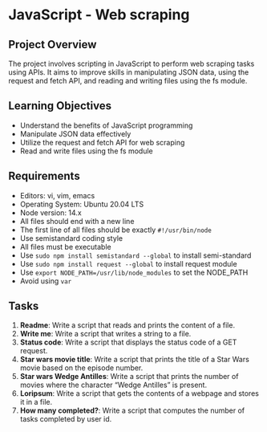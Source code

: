 # JavaScript - Web scraping

## Project Overview

The project involves scripting in JavaScript to perform web scraping tasks using APIs. It aims to improve skills in manipulating JSON data, using the request and fetch API, and reading and writing files using the fs module.

## Learning Objectives

- Understand the benefits of JavaScript programming
- Manipulate JSON data effectively
- Utilize the request and fetch API for web scraping
- Read and write files using the fs module

## Requirements

- Editors: vi, vim, emacs
- Operating System: Ubuntu 20.04 LTS
- Node version: 14.x
- All files should end with a new line
- The first line of all files should be exactly `#!/usr/bin/node`
- Use semistandard coding style
- All files must be executable
- Use `sudo npm install semistandard --global` to install semi-standard
- Use `sudo npm install request --global` to install request module
- Use `export NODE_PATH=/usr/lib/node_modules` to set the NODE_PATH
- Avoid using `var`

## Tasks

1. **Readme**: Write a script that reads and prints the content of a file.
2. **Write me**: Write a script that writes a string to a file.
3. **Status code**: Write a script that displays the status code of a GET request.
4. **Star wars movie title**: Write a script that prints the title of a Star Wars movie based on the episode number.
5. **Star wars Wedge Antilles**: Write a script that prints the number of movies where the character “Wedge Antilles” is present.
6. **Loripsum**: Write a script that gets the contents of a webpage and stores it in a file.
7. **How many completed?**: Write a script that computes the number of tasks completed by user id.

